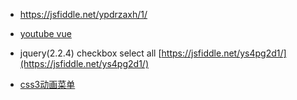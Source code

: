 - https://jsfiddle.net/ypdrzaxh/1/

- [youtube vue](https://www.youtube.com/watch?v=1CrZX259CXk&list=PLkZU2rKh1mT-FVgtePvwmApoX-bWhwhau)

- jquery(2.2.4) checkbox select all [https://jsfiddle.net/ys4pg2d1/](https://jsfiddle.net/ys4pg2d1/)

- [css3动画菜单](http://www.html5tricks.com/demo/css3-responsive-slider-menu/index.html)
